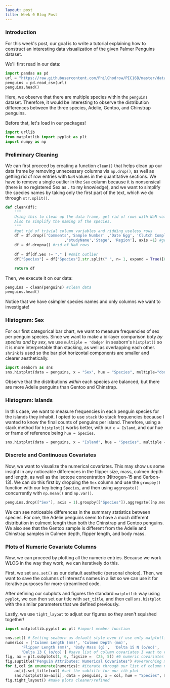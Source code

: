 ```yaml
---
layout: post
title: Week 0 Blog Post
---
```

### Introduction
For this week's post, our goal is to write a tutorial explaining how to construct an interesting data visualization of the given Palmer Penguins dataset. 

We'll first read in our data:
```python
import pandas as pd
url = "https://raw.githubusercontent.com/PhilChodrow/PIC16B/master/datasets/palmer_penguins.csv"
penguins = pd.read_csv(url)
penguins.head()
```
Here, we observe that there are multiple species within the `penguins` dataset. Therefore, it would be interesting to observe the distribution differences between the three species, Adelie, Gentoo, and Chinstrap penguins. 

Before that, let's load in our packages!

```python
import urllib
from matplotlib import pyplot as plt
import numpy as np
```

### Preliminary Cleaning
We can first proceed by creating a function `clean()` that helps clean up our data frame by removing unnecessary columns via `np.drop()`, as well as getting rid of row entries with `NaN` values in the quantitative sections. We have to remove a single outlier in the `Sex` column because it is nonsensical (there is no registered Sex as `.` to my knowledge), and we want to simplify the species names by taking only the first part of the text, which we do through `str.split()`.

```python
def clean(df):
    """
    Using this to clean up the data frame, get rid of rows with NaN values, categorize labels, etc.
    Also to simplify the naming of the species. 
    """
    #get rid of trivial column variables and ridding useless rows
    df = df.drop(['Comments','Sample Number' ,'Date Egg', 'Clutch Completion', 'Individual ID'
                          ,'studyName','Stage', 'Region'], axis =1) #get rid of trivial columns
    df = df.dropna() #rid of NaN rows
    
    df = df[df.Sex != "." ] #omit outlier
    df["Species"] = df["Species"].str.split(" ", n= 1, expand = True)[0] #simplify species name

    return df  
```
Then, we execute it on our data:

```python
penguins = clean(penguins) #clean data
penguins.head()
```
Notice that we have csimpler species names and only columns we want to investigate!

### Histogram: Sex

For our first categorical bar chart, we want to measure frequencies of sex per penguin species. Since we want to make a bi-layer comparison boty *by species and by sex*, we use `multiple = 'dodge'` in seaborn's `histplot()` so it is more interpretable than stacking, as well as overlapping each other. `shrink` is used so the bar plot horizontal components are smaller and clearer aesthetically. 

```python
import seaborn as sns 
sns.histplot(data = penguins, x = "Sex", hue = "Species", multiple="dodge", shrink = 0.8)
```
Observe that the distributions *within* each species are balanced, but there are more Adelie penguins than Gentoo and Chinstrap. 

### Histogram: Islands

In this case, we want to measure frequencies in each penguin species for the islands they inhabit. I opted to use `stack` tto stack frequencies because I wanted to know the final counts of penguins per island. Therefore, using a stack method for `histplot()` works better, with our `x = Island`, and our hue or frame of reference being `hue = Species`.  

```python
sns.histplot(data = penguins, x = "Island", hue = "Species", multiple = "stack",  shrink = 0.8)
```

### Discrete and Continuous Covariates

Now, we want to visualize the numerical covariates. This may show us some insight in any noticeable differences in the flipper size, mass, culmen depth and length, as well as the isotope concentration (Nitrogen-15 and Carbon-13). We can do this first by dropping the `Sex` column and use the `groupby()` function with our key being `Species`, and then using `aggregate()` concurrently with `np.mean()` and `np.var()`. 

```python
penguins.drop(["Sex"], axis = 1).groupby(["Species"]).aggregate([np.mean, np.var])
```
We can see noticeable differences in the summary statistics between species. For one, the Adelie penguins seem to have a much different distribution in culment length than both the Chinstrap and Gentoo penguins. We also see that the Gentoo sample is different from the Adelie and Chinstrap samples in Culmen depth, flipper length, and body mass.

### Plots of Numeric Covariate Columns
Now, we can proceed by plotting all the numeric entries. Because we work WLOG in the way they work, we can iteratively do this.

First, we set `sns.set()` as our default aesthetic (personal choice). Then, we want to save the columns of interest's names in a list so we can use it for iterative purposes for more streamlined code.

After defining our subplots and figures the standard `matplotlib` way using `pyplot`, we can then set our title with `set_title`, and then call `sns.histplot` with the similar parameters that we defined previously. 

Lastly, we use `tight_layout` to adjust our figures so they aren't squished together!

```python
import matplotlib.pyplot as plt #import member function

sns.set() # Setting seaborn as default style even if use only matplotlib (my personal favorite)
numerics = ['Culmen Length (mm)', 'Culmen Depth (mm)',
       'Flipper Length (mm)', 'Body Mass (g)',  'Delta 15 N (o/oo)',
       'Delta 13 C (o/oo)'] #save list of column covariates I want to visualize 
fig, ax = plt.subplots(1, 6, figsize =  (25, 5)) #6 numeric covariates
fig.suptitle("Penguin Attributes: Numerical Covariates") #overarching main title
for i,col in enumerate(numerics): #iterate through our list of column names
    ax[i].set_title(col) #set the subtitle for our ith plot
    sns.histplot(ax=ax[i], data = penguins, x = col, hue = "Species", multiple = "dodge", shrink = 0.8) #plot hist
fig.tight_layout() #make plots cleaner/refined

```

